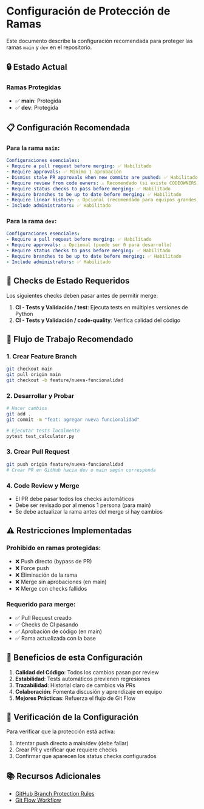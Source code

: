 # Configuración de Protección de Ramas

Este documento describe la configuración recomendada para proteger las ramas `main` y `dev` en el repositorio.

## 🔒 Estado Actual

### Ramas Protegidas
- ✅ **main**: Protegida
- ✅ **dev**: Protegida

## 📋 Configuración Recomendada

### Para la rama `main`:
```yaml
Configuraciones esenciales:
- Require a pull request before merging: ✅ Habilitado
- Require approvals: ✅ Mínimo 1 aprobación
- Dismiss stale PR approvals when new commits are pushed: ✅ Habilitado
- Require review from code owners: ⚠️ Recomendado (si existe CODEOWNERS)
- Require status checks to pass before merging: ✅ Habilitado
- Require branches to be up to date before merging: ✅ Habilitado
- Require linear history: ⚠️ Opcional (recomendado para equipos grandes)
- Include administrators: ✅ Habilitado
```

### Para la rama `dev`:
```yaml
Configuraciones esenciales:
- Require a pull request before merging: ✅ Habilitado
- Require approvals: ⚠️ Opcional (puede ser 0 para desarrollo)
- Require status checks to pass before merging: ✅ Habilitado
- Require branches to be up to date before merging: ✅ Habilitado
- Include administrators: ✅ Habilitado
```

## 🔧 Checks de Estado Requeridos

Los siguientes checks deben pasar antes de permitir merge:

1. **CI - Tests y Validación / test**: Ejecuta tests en múltiples versiones de Python
2. **CI - Tests y Validación / code-quality**: Verifica calidad del código

## 📝 Flujo de Trabajo Recomendado

### 1. Crear Feature Branch
```bash
git checkout main
git pull origin main
git checkout -b feature/nueva-funcionalidad
```

### 2. Desarrollar y Probar
```bash
# Hacer cambios
git add .
git commit -m "feat: agregar nueva funcionalidad"

# Ejecutar tests localmente
pytest test_calculator.py
```

### 3. Crear Pull Request
```bash
git push origin feature/nueva-funcionalidad
# Crear PR en GitHub hacia dev o main según corresponda
```

### 4. Code Review y Merge
- El PR debe pasar todos los checks automáticos
- Debe ser revisado por al menos 1 persona (para main)
- Se debe actualizar la rama antes del merge si hay cambios

## ⚠️ Restricciones Implementadas

### Prohibido en ramas protegidas:
- ❌ Push directo (bypass de PR)
- ❌ Force push
- ❌ Eliminación de la rama
- ❌ Merge sin aprobaciones (en main)
- ❌ Merge con checks fallidos

### Requerido para merge:
- ✅ Pull Request creado
- ✅ Checks de CI pasando
- ✅ Aprobación de código (en main)
- ✅ Rama actualizada con la base

## 🎯 Beneficios de esta Configuración

1. **Calidad del Código**: Todos los cambios pasan por review
2. **Estabilidad**: Tests automáticos previenen regresiones
3. **Trazabilidad**: Historial claro de cambios via PRs
4. **Colaboración**: Fomenta discusión y aprendizaje en equipo
5. **Mejores Prácticas**: Refuerza el flujo de Git Flow

## 🔄 Verificación de la Configuración

Para verificar que la protección está activa:

1. Intentar push directo a main/dev (debe fallar)
2. Crear PR y verificar que requiere checks
3. Confirmar que aparecen los status checks configurados

## 📚 Recursos Adicionales

- [GitHub Branch Protection Rules](https://docs.github.com/en/repositories/configuring-branches-and-merges-in-your-repository/defining-the-mergeability-of-pull-requests/about-protected-branches)
- [Git Flow Workflow](https://www.atlassian.com/git/tutorials/comparing-workflows/gitflow-workflow)